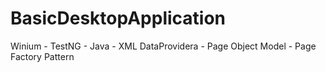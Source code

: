 # BasicDesktopApplication
Winium - TestNG - Java - XML DataProvidera - Page Object Model - Page Factory Pattern
